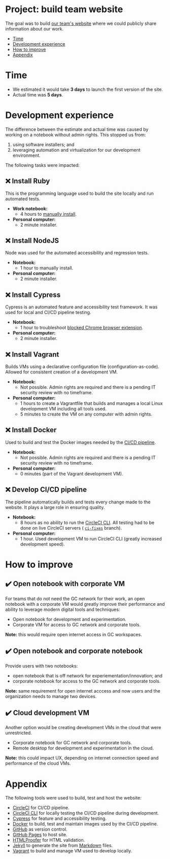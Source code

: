 # Project: build team website
The goal was to build [our team's website](https://dtf-ein.github.io/) where we could publicly share information about our work.

- [Time](#time)
- [Development experience](#development-experience)
- [How to improve](#how-to-improve)
- [Appendix](#appendix)

# Time
- We estimated it would take **3 days** to launch the first version of the site.
- Actual time was **5 days**. 

# Development experience
The difference between the estimate and actual time was caused by working on a notebook without admin rights. This stopped us from:

1. using software installers; and
1. leveraging automation and virtualization for our development environment.

The following tasks were impacted:

## :x: Install Ruby
This is the programming language used to build the site locally and run automated tests. 
- **Work notebook:** 
    - 4 hours to [manually install](https://github.com/dtf-ein/dtf-ein.github.io/issues/1#issuecomment-530790560).  
- **Personal computer:**
    - 2 minute installer.

## :x: Install NodeJS
Node was used for the automated accessibility and regression tests.
- **Notebook:** 
    - 1 hour to manually install.
- **Personal computer:**
    - 2 minute installer.

## :x: Install Cypress
Cypress is an automated feature and accessibility test framework.  It was used for local and CI/CD pipeline testing.
- **Notebook:** 
    - 1 hour to troubleshoot [blocked Chrome browser extension](https://github.com/cypress-io/cypress/issues/1239).
- **Personal computer:**
    - 2 minute installer.

## :x: Install Vagrant
Builds VMs using a declarative configuration file (configuration-as-code).  Allowed for consistent creation of a development VM.
- **Notebook:** 
    - Not possible.  Admin rights are required and there is a pending IT security review with no timeframe.
- **Personal computer:**
    - 1 hours to create a Vagrantfile that builds and manages a local Linux development VM including all tools used.
    - 5 minutes to create the VM on any computer with admin rights.

## :x: Install Docker
Used to build and test the Docker images needed by the [CI/CD pipeline](https://circleci.com/gh/dtf-ein/dtf-ein.github.io).
- **Notebook:** 
    - Not possible.  Admin rights are required and there is a pending IT security review with no timeframe.
- **Personal computer:**
    - 0 minutes (part of the Vagrant development VM).

## :x: Develop CI/CD pipeline
The pipeline automatically builds and tests every change made to the website.  It plays a large role in ensuring quality.
- **Notebook:** 
    - 8 hours as no ability to run the [CircleCI CLI](https://circleci.com/docs/2.0/local-cli/).  All testing had to be done on live CircleCI servers ( [`ci-fixes`](https://circleci.com/gh/dtf-ein/workflows/dtf-ein.github.io/tree/ci-fixes) branch).
- **Personal computer:**
    - 1 hour.  Used development VM to run CircleCI CLI (greatly increased development speed).

# How to improve
## :heavy_check_mark: Open notebook with corporate VM
For teams that do not need the GC network for their work, an open notebook with a corporate VM would greatly improve their performance and ability to leverage modern digital tools and techniques:

* Open notebook for development and experimentation.
* Corporate VM for access to GC network and corporate tools.

**Note:** this would require open internet access in GC workspaces.

## :heavy_check_mark: Open notebook and corporate notebook
Provide users with two notebooks:

* open notebook that is off network for experiementation/innovation; and 
* corporate notebook for access to the GC network and corporate tools.

**Note:** same requirement for open internet acccess and now users and the organization needs to manage two devices.

## :heavy_check_mark: Cloud development VM
Another option would be creating development VMs in the cloud that were unrestricted.  

* Corporate notebook for GC network and corporate tools.
* Remote desktop for development and experimentation in the cloud.

**Note:** this could impact UX, depending on internet connection speed and performance of the cloud VMs.

# Appendix
The following tools were used to build, test and host the website:
- [CircleCI](https://circleci.com/) for CI/CD pipeline.
- [CircleCI CLI](https://circleci.com/docs/2.0/local-cli/) for locally testing the CI/CD pipeline during development.
- [Cypress](https://www.cypress.io/) for feature and accessibility testing.
- [Docker](https://www.docker.com/) to build, test and maintain images used by the CI/CD pipeline.
- [GitHub](https://github.com/dtf-ein/dtf-ein.github.io) as version control.
- [GitHub Pages](https://pages.github.com/) to host site.
- [HTMLProofer](https://github.com/gjtorikian/html-proofer) for HTML validation.
- [Jekyll](https://jekyllrb.com/) to generate the site from [Markdown](https://en.wikipedia.org/wiki/Markdown) files.
- [Vagrant](https://www.vagrantup.com/) to build and manage VM used to develop locally.

